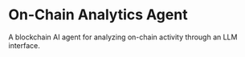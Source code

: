 # On-Chain Analytics Agent

A blockchain AI agent for analyzing on-chain activity through an LLM interface.

